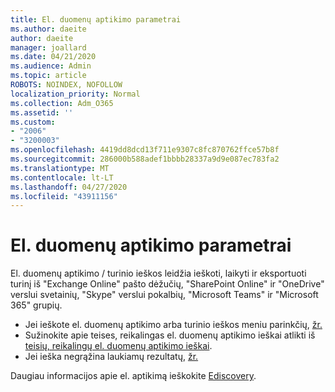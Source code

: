 ```yaml
---
title: El. duomenų aptikimo parametrai
ms.author: daeite
author: daeite
manager: joallard
ms.date: 04/21/2020
ms.audience: Admin
ms.topic: article
ROBOTS: NOINDEX, NOFOLLOW
localization_priority: Normal
ms.collection: Adm_O365
ms.assetid: ''
ms.custom:
- "2006"
- "3200003"
ms.openlocfilehash: 4419dd8dcd13f711e9307c8fc870762ffce57b8f
ms.sourcegitcommit: 286000b588adef1bbbb28337a9d9e087ec783fa2
ms.translationtype: MT
ms.contentlocale: lt-LT
ms.lasthandoff: 04/27/2020
ms.locfileid: "43911156"
---
```

# <a name="ediscovery-settings"></a>El. duomenų aptikimo parametrai

El. duomenų aptikimo / turinio ieškos leidžia ieškoti, laikyti ir eksportuoti turinį iš "Exchange Online" pašto dėžučių, "SharePoint Online" ir "OneDrive" verslui svetainių, "Skype" verslui pokalbių, "Microsoft Teams" ir "Microsoft 365" grupių.

- Jei ieškote el. duomenų aptikimo arba turinio ieškos meniu parinkčių, [žr.](https://docs.microsoft.com/alchemyinsights/ediscovery-issues)
- Sužinokite apie teises, reikalingas el. duomenų aptikimo ieškai atlikti iš [teisių, reikalingų el. duomenų aptikimo ieškai](https://docs.microsoft.com/alchemyinsights/permissions-required-for-ediscovery-searches).
- Jei ieška negrąžina laukiamų rezultatų, [žr.](https://docs.microsoft.com/alchemyinsights/search-not-returning-expected-results)

Daugiau informacijos apie el. aptikimą ieškokite [Ediscovery](https://docs.microsoft.com/office365/securitycompliance/ediscovery).
